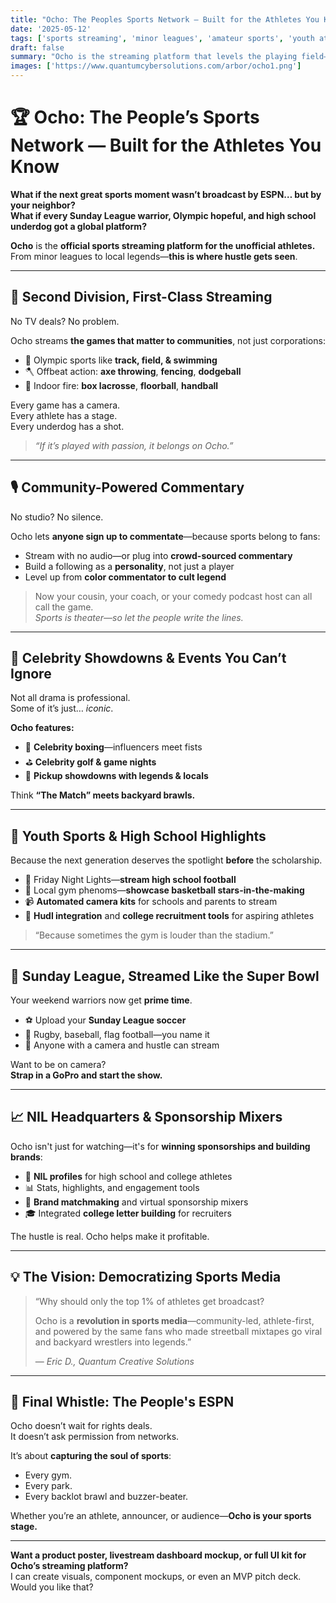 ```yaml
---
title: "Ocho: The Peoples Sports Network — Built for the Athletes You Know"  
date: '2025-05-12'  
tags: ['sports streaming', 'minor leagues', 'amateur sports', 'youth athletics', 'celebrity matches', 'community broadcasting', 'NIL recruiting', 'decentralized media', 'next-gen ESPN']  
draft: false  
summary: "Ocho is the streaming platform that levels the playing field—bringing underground leagues, high school legends, and Sunday warriors to your screen. Powered by community broadcasters and fueled by passion, this is sports... reimagined."  
images: ['https://www.quantumcybersolutions.com/arbor/ocho1.png']  
---
```


# 🏆 Ocho: The People’s Sports Network — Built for the Athletes You Know

**What if the next great sports moment wasn’t broadcast by ESPN… but by your neighbor?**  
**What if every Sunday League warrior, Olympic hopeful, and high school underdog got a global platform?**

**Ocho** is the **official sports streaming platform for the unofficial athletes.**  
From minor leagues to local legends—**this is where hustle gets seen**.

---

## 🎥 Second Division, First-Class Streaming

No TV deals? No problem.

Ocho streams **the games that matter to communities**, not just corporations:

- 🏃 Olympic sports like **track, field, & swimming**  
- 🪓 Offbeat action: **axe throwing**, **fencing**, **dodgeball**  
- 🥍 Indoor fire: **box lacrosse**, **floorball**, **handball**

Every game has a camera.  
Every athlete has a stage.  
Every underdog has a shot.

> *“If it’s played with passion, it belongs on Ocho.”*

---

## 🎙️ Community-Powered Commentary

No studio? No silence.

Ocho lets **anyone sign up to commentate**—because sports belong to fans:

- Stream with no audio—or plug into **crowd-sourced commentary**  
- Build a following as a **personality**, not just a player  
- Level up from **color commentator to cult legend**  

> Now your cousin, your coach, or your comedy podcast host can all call the game.  
> *Sports is theater—so let the people write the lines.*

---

## 🌟 Celebrity Showdowns & Events You Can’t Ignore

Not all drama is professional.  
Some of it’s just… *iconic*.

**Ocho features:**

- 🎤 **Celebrity boxing**—influencers meet fists  
- ⛳ **Celebrity golf & game nights**  
- 🏀 **Pickup showdowns with legends & locals**  

Think **“The Match” meets backyard brawls.**

---

## 🎒 Youth Sports & High School Highlights

Because the next generation deserves the spotlight **before** the scholarship.

- 🏈 Friday Night Lights—**stream high school football**  
- 🏀 Local gym phenoms—**showcase basketball stars-in-the-making**  
- 📹 **Automated camera kits** for schools and parents to stream  
- 🤖 **Hudl integration** and **college recruitment tools** for aspiring athletes  

> “Because sometimes the gym is louder than the stadium.”

---

## 🧢 Sunday League, Streamed Like the Super Bowl

Your weekend warriors now get **prime time**.

- ⚽ Upload your **Sunday League soccer**  
- 🏉 Rugby, baseball, flag football—you name it  
- 📱 Anyone with a camera and hustle can stream  

Want to be on camera?  
**Strap in a GoPro and start the show.**

---

## 📈 NIL Headquarters & Sponsorship Mixers

Ocho isn't just for watching—it's for **winning sponsorships and building brands**:

- 🧠 **NIL profiles** for high school and college athletes  
- 📊 Stats, highlights, and engagement tools  
- 💼 **Brand matchmaking** and virtual sponsorship mixers  
- 🎓 Integrated **college letter building** for recruiters

The hustle is real. Ocho helps make it profitable.

---

## 💡 The Vision: Democratizing Sports Media

> “Why should only the top 1% of athletes get broadcast?  
>  
> Ocho is a **revolution in sports media**—community-led, athlete-first, and powered by the same fans who made streetball mixtapes go viral and backyard wrestlers into legends.”  
>  
> — *Eric D., Quantum Creative Solutions*

---

## 🧬 Final Whistle: The People's ESPN

Ocho doesn’t wait for rights deals.  
It doesn’t ask permission from networks.

It’s about **capturing the soul of sports**:

- Every gym.  
- Every park.  
- Every backlot brawl and buzzer-beater.

Whether you’re an athlete, announcer, or audience—**Ocho is your sports stage.**

---

**Want a product poster, livestream dashboard mockup, or full UI kit for Ocho’s streaming platform?**  
I can create visuals, component mockups, or even an MVP pitch deck. Would you like that?

